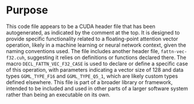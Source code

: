 # Purpose
This code file appears to be a CUDA header file that has been autogenerated, as indicated by the comment at the top. It is designed to provide specific functionality related to a floating-point attention vector operation, likely in a machine learning or neural network context, given the naming conventions used. The file includes another header file, `fattn-vec-f32.cuh`, suggesting it relies on definitions or functions declared there. The macro `DECL_FATTN_VEC_F32_CASE` is used to declare or define a specific case of this operation, with parameters indicating a vector size of 128 and data types `GGML_TYPE_F16` and `GGML_TYPE_Q5_1`, which are likely custom types defined elsewhere. This file is part of a broader library or framework, intended to be included and used in other parts of a larger software system rather than being an executable on its own.
